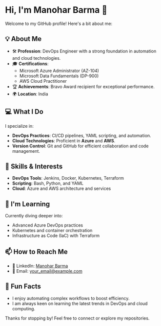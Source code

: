 # Hi, I'm Manohar Barma 👋  

Welcome to my GitHub profile! Here's a bit about me:  

## 💡 About Me  
- 🛠 **Profession**: DevOps Engineer with a strong foundation in automation and cloud technologies.  
- 🎓 **Certifications**:  
  - Microsoft Azure Administrator (AZ-104)  
  - Microsoft Data Fundamentals (DP-900)  
  - AWS Cloud Practitioner  
- 🏆 **Achievements**: Bravo Award recipient for exceptional performance.  
- 🌍 **Location**: India  

## 💻 What I Do  
I specialize in:  
- **DevOps Practices**: CI/CD pipelines, YAML scripting, and automation.  
- **Cloud Technologies**: Proficient in **Azure** and **AWS**.  
- **Version Control**: Git and GitHub for efficient collaboration and code management.  

## 🌟 Skills & Interests  
- **DevOps Tools**: Jenkins, Docker, Kubernetes, Terraform  
- **Scripting**: Bash, Python, and YAML  
- **Cloud**: Azure and AWS architecture and services  

## 🌱 I'm Learning  
Currently diving deeper into:  
- Advanced Azure DevOps practices  
- Kubernetes and container orchestration  
- Infrastructure as Code (IaC) with Terraform  

## 📫 How to Reach Me  
- 💼 LinkedIn: [Manohar Barma](https://www.linkedin.com/in/Manoharbarma07)  
- 📧 Email: your_email@example.com  

## 🚀 Fun Facts  
- I enjoy automating complex workflows to boost efficiency.  
- I am always keen on learning the latest trends in DevOps and cloud computing.  

Thanks for stopping by! Feel free to connect or explore my repositories.
